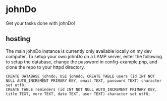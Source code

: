 # johnDo
Get your tasks done with johnDo!
## hosting

The main johnDo instance is currently only available locally on my dev computer. To setup your own johnDo on a LAMP server, enter the following to setup the database, change the password in config-example.php, and clone the repo to your httpd directory.

    CREATE DATABASE johndo; USE johndo; CREATE TABLE users (id INT NOT NULL AUTO_INCREMENT PRIMARY KEY, email TEXT, password TEXT) character set utf8;
    CREATE TABLE reminders (id INT NOT NULL AUTO_INCREMENT PRIMARY KEY, title TEXT, more TEXT, date TEXT, user TEXT) character set utf8;
